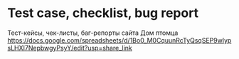 #  Test case, checklist, bug report
Тест-кейсы, чек-листы, баг-репорты сайта Дом птомца
https://docs.google.com/spreadsheets/d/1Bo0_M0CquunRcTyQsqSEP9wlypsLHXI7NepbwgyPsyY/edit?usp=share_link
